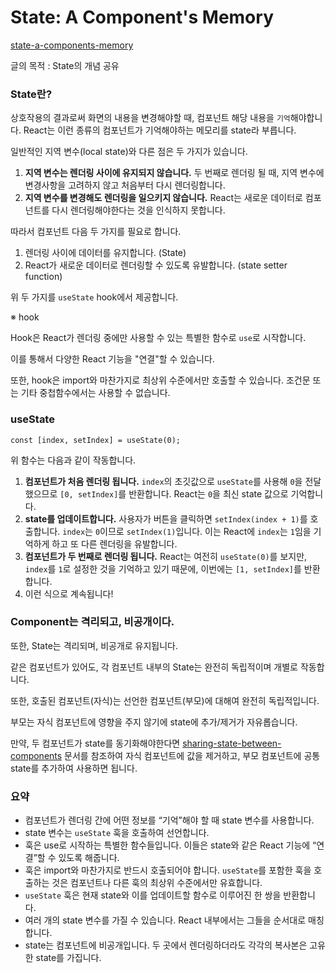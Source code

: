 # State: A Component's Memory

[state-a-components-memory](https://react.dev/learn/state-a-components-memory)



글의 목적 : State의 개념 공유



### State란?

상호작용의 결과로써 화면의 내용을 변경해야할 때, 컴포넌트 해당 내용을 `기억`해야합니다. React는 이런 종류의 컴포넌트가 기억해야하는 메모리를 state라 부릅니다.



일반적인 지역 변수(local state)와 다른 점은 두 가지가 있습니다.

1. **지역 변수는 렌더링 사이에 유지되지 않습니다.** 두 번째로 렌더링 될 때, 지역 변수에 변경사항을 고려하지 않고 처음부터 다시 렌더링합니다.
2. **지역 변수를 변경해도 렌더링을 일으키지 않습니다.** React는 새로운 데이터로 컴포넌트를 다시 렌더링해야한다는 것을 인식하지 못합니다.



따라서 컴포넌트 다음 두 가지를 필요로 합니다.

1. 렌더링 사이에 데이터를 유지합니다. (State)
2. React가 새로운 데이터로 렌더링할 수 있도록 유발합니다. (state setter function)



위 두 가지를 `useState`  hook에서 제공합니다.



※ hook

Hook은 React가 렌더링 중에만 사용할 수 있는 특별한 함수로 `use`로 시작합니다.

이를 통해서 다양한 React 기능을 "연결"할 수 있습니다.

또한, hook은 import와 마찬가지로 최상위 수준에서만 호출할 수 있습니다. 조건문 또는 기타 중첩함수에서는 사용할 수 없습니다.





### useState

```react
const [index, setIndex] = useState(0);
```



위 함수는 다음과 같이 작동합니다.



1. **컴포넌트가 처음 렌더링 됩니다.** `index`의 초깃값으로 `useState`를 사용해 `0`을 전달했으므로 `[0, setIndex]`를 반환합니다. React는 `0`을 최신 state 값으로 기억합니다.
2. **state를 업데이트합니다.** 사용자가 버튼을 클릭하면 `setIndex(index + 1)`를 호출합니다. `index`는 `0`이므로 `setIndex(1)`입니다. 이는 React에 `index`는 `1`임을 기억하게 하고 또 다른 렌더링을 유발합니다.
3. **컴포넌트가 두 번째로 렌더링 됩니다.** React는 여전히 `useState(0)`를 보지만, `index`를 `1`로 설정한 것을 기억하고 있기 때문에, 이번에는 `[1, setIndex]`를 반환합니다.
4. 이런 식으로 계속됩니다!



### Component는 격리되고, 비공개이다.

또한, State는 격리되며, 비공개로 유지됩니다.



같은 컴포넌트가 있어도, 각 컴포넌트 내부의 State는 완전히 독립적이며 개별로 작동합니다.

또한, 호출된 컴포넌트(자식)는 선언한 컴포넌트(부모)에 대해여 완전히 독립적입니다. 

부모는 자식 컴포넌트에 영향을 주지 않기에 state에 추가/제거가 자유롭습니다.



만약, 두 컴포넌트가 state를 동기화해야한다면 [sharing-state-between-components](https://ko.react.dev/learn/sharing-state-between-components) 문서를 참조하여 자식 컴포넌트에 값을 제거하고, 부모 컴포넌트에 공통 state를 추가하여 사용하면 됩니다.



### 요약

- 컴포넌트가 렌더링 간에 어떤 정보를 “기억”해야 할 때 state 변수를 사용합니다.
- state 변수는 `useState` 훅을 호출하여 선언합니다.
- 훅은 use로 시작하는 특별한 함수들입니다. 이들은 state와 같은 React 기능에 “연결”할 수 있도록 해줍니다.
- 훅은 import와 마찬가지로 반드시 호출되어야 합니다. `useState`를 포함한 훅을 호출하는 것은 컴포넌트나 다른 훅의 최상위 수준에서만 유효합니다.
- `useState` 훅은 현재 state와 이를 업데이트할 함수로 이루어진 한 쌍을 반환합니다.
- 여러 개의 state 변수를 가질 수 있습니다. React 내부에서는 그들을 순서대로 매칭합니다.
- state는 컴포넌트에 비공개입니다. 두 곳에서 렌더링하더라도 각각의 복사본은 고유한 state를 가집니다.